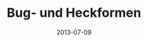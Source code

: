 ---
template: article.jade
title: Bug- und Heckformen
category: segelboot
date: 2013-07-09
available: false
---